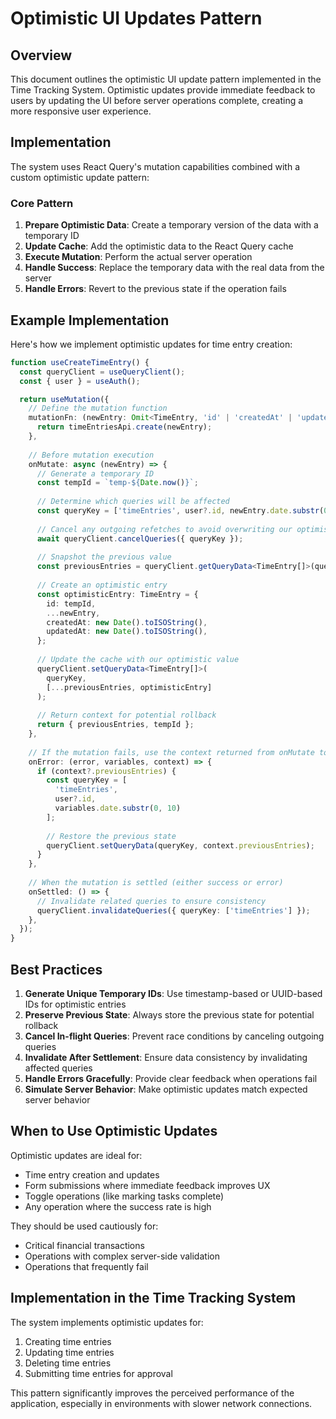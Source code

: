 # Optimistic UI Updates Pattern

## Overview

This document outlines the optimistic UI update pattern implemented in the Time Tracking System. Optimistic updates provide immediate feedback to users by updating the UI before server operations complete, creating a more responsive user experience.

## Implementation

The system uses React Query's mutation capabilities combined with a custom optimistic update pattern:

### Core Pattern

1. **Prepare Optimistic Data**: Create a temporary version of the data with a temporary ID
2. **Update Cache**: Add the optimistic data to the React Query cache
3. **Execute Mutation**: Perform the actual server operation
4. **Handle Success**: Replace the temporary data with the real data from the server
5. **Handle Errors**: Revert to the previous state if the operation fails

## Example Implementation

Here's how we implement optimistic updates for time entry creation:

```typescript
function useCreateTimeEntry() {
  const queryClient = useQueryClient();
  const { user } = useAuth();

  return useMutation({
    // Define the mutation function
    mutationFn: (newEntry: Omit<TimeEntry, 'id' | 'createdAt' | 'updatedAt'>) => {
      return timeEntriesApi.create(newEntry);
    },
    
    // Before mutation execution
    onMutate: async (newEntry) => {
      // Generate a temporary ID
      const tempId = `temp-${Date.now()}`;
      
      // Determine which queries will be affected
      const queryKey = ['timeEntries', user?.id, newEntry.date.substr(0, 10)];
      
      // Cancel any outgoing refetches to avoid overwriting our optimistic update
      await queryClient.cancelQueries({ queryKey });
      
      // Snapshot the previous value
      const previousEntries = queryClient.getQueryData<TimeEntry[]>(queryKey) || [];
      
      // Create an optimistic entry
      const optimisticEntry: TimeEntry = {
        id: tempId,
        ...newEntry,
        createdAt: new Date().toISOString(),
        updatedAt: new Date().toISOString(),
      };
      
      // Update the cache with our optimistic value
      queryClient.setQueryData<TimeEntry[]>(
        queryKey, 
        [...previousEntries, optimisticEntry]
      );
      
      // Return context for potential rollback
      return { previousEntries, tempId };
    },
    
    // If the mutation fails, use the context returned from onMutate to roll back
    onError: (error, variables, context) => {
      if (context?.previousEntries) {
        const queryKey = [
          'timeEntries', 
          user?.id, 
          variables.date.substr(0, 10)
        ];
        
        // Restore the previous state
        queryClient.setQueryData(queryKey, context.previousEntries);
      }
    },
    
    // When the mutation is settled (either success or error)
    onSettled: () => {
      // Invalidate related queries to ensure consistency
      queryClient.invalidateQueries({ queryKey: ['timeEntries'] });
    },
  });
}
```

## Best Practices

1. **Generate Unique Temporary IDs**: Use timestamp-based or UUID-based IDs for optimistic entries
2. **Preserve Previous State**: Always store the previous state for potential rollback
3. **Cancel In-flight Queries**: Prevent race conditions by canceling outgoing queries
4. **Invalidate After Settlement**: Ensure data consistency by invalidating affected queries
5. **Handle Errors Gracefully**: Provide clear feedback when operations fail
6. **Simulate Server Behavior**: Make optimistic updates match expected server behavior

## When to Use Optimistic Updates

Optimistic updates are ideal for:

- Time entry creation and updates
- Form submissions where immediate feedback improves UX
- Toggle operations (like marking tasks complete)
- Any operation where the success rate is high

They should be used cautiously for:

- Critical financial transactions
- Operations with complex server-side validation
- Operations that frequently fail

## Implementation in the Time Tracking System

The system implements optimistic updates for:

1. Creating time entries
2. Updating time entries
3. Deleting time entries
4. Submitting time entries for approval

This pattern significantly improves the perceived performance of the application, especially in environments with slower network connections. 